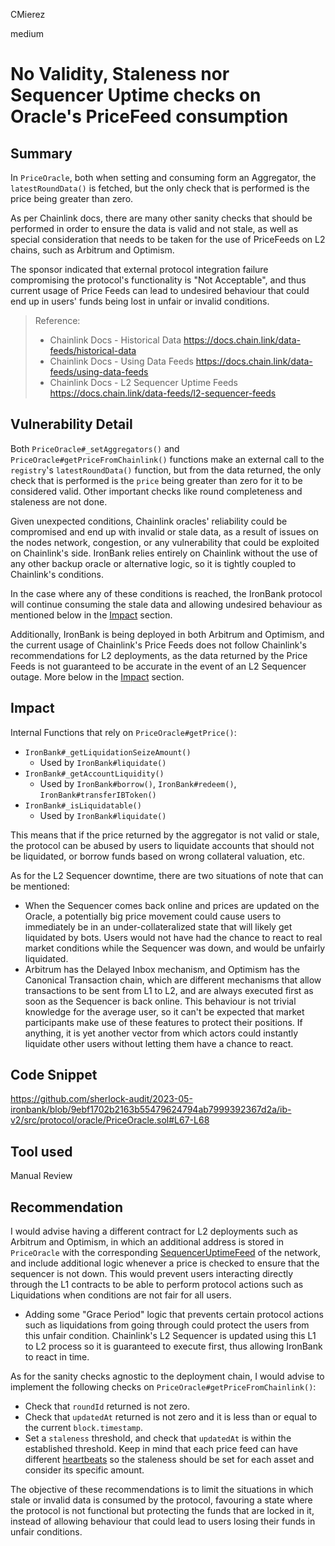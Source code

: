 CMierez

medium

# No Validity, Staleness nor Sequencer Uptime checks on Oracle's PriceFeed consumption

## Summary

In `PriceOracle`, both when setting and consuming form an Aggregator, the `latestRoundData()` is fetched, but the only check that is performed is the price being greater than zero. 

As per Chainlink docs, there are many other sanity checks that should be performed in order to ensure the data is valid and not stale, as well as special consideration that needs to be taken for the use of PriceFeeds on L2 chains, such as Arbitrum and Optimism.

The sponsor indicated that external protocol integration failure compromising the protocol's functionality is "Not Acceptable", and thus current usage of Price Feeds can lead to undesired behaviour that could end up in users' funds being lost in unfair or invalid conditions. 

> Reference: 
> - Chainlink Docs - Historical Data https://docs.chain.link/data-feeds/historical-data
> - Chainlink Docs - Using Data Feeds https://docs.chain.link/data-feeds/using-data-feeds
> - Chainlink Docs - L2 Sequencer Uptime Feeds https://docs.chain.link/data-feeds/l2-sequencer-feeds

## Vulnerability Detail

Both `PriceOracle#_setAggregators()` and `PriceOracle#getPriceFromChainlink()` functions make an external call to the `registry`'s `latestRoundData()` function, but from the data returned, the only check that is performed is the `price` being greater than zero for it to be considered valid. Other important checks like round completeness and staleness are not done.

Given unexpected conditions, Chainlink oracles' reliability could be compromised and end up with invalid or stale data, as a result of issues on the nodes network, congestion, or any vulnerability that could be exploited on Chainlink's side. IronBank relies entirely on Chainlink without the use of any other backup oracle or alternative logic, so it is tightly coupled to Chainlink's conditions.

In the case where any of these conditions is reached, the IronBank protocol will continue consuming the stale data and allowing undesired behaviour as mentioned below in the [Impact](#impact) section.

Additionally, IronBank is being deployed in both Arbitrum and Optimism, and the current usage of Chainlink's Price Feeds does not follow Chainlink's recommendations for L2 deployments, as the data returned by the Price Feeds is not guaranteed to be accurate in the event of an L2 Sequencer outage. More below in the [Impact](#impact) section.

## Impact

Internal Functions that rely on `PriceOracle#getPrice()`:
- `IronBank#_getLiquidationSeizeAmount()` 
  - Used by `IronBank#liquidate()`
- `IronBank#_getAccountLiquidity()` 
  - Used by `IronBank#borrow()`, `IronBank#redeem()`, `IronBank#transferIBToken()`
- `IronBank#_isLiquidatable()` 
  - Used by `IronBank#liquidate()`

This means that if the price returned by the aggregator is not valid  or stale, the protocol can be abused by users to liquidate accounts that should not be liquidated, or borrow funds based on wrong collateral valuation, etc.

As for the L2 Sequencer downtime, there are two situations of note that can be mentioned: 
- When the Sequencer comes back online and prices are updated on the Oracle, a potentially big price movement could cause users to immediately be in an under-collateralized state that will likely get liquidated by bots. Users would not have had the chance to react to real market conditions while the Sequencer was down, and would be unfairly liquidated.
- Arbitrum has the Delayed Inbox mechanism, and Optimism has the Canonical Transaction chain, which are different mechanisms that allow transactions to be sent from L1 to L2, and are always executed first as soon as the Sequencer is back online. This behaviour is not trivial knowledge for the average user, so it can't be expected that market participants make use of these features to protect their positions. If anything, it is yet another vector from which actors could instantly liquidate other users without letting them have a chance to react.

## Code Snippet

https://github.com/sherlock-audit/2023-05-ironbank/blob/9ebf1702b2163b55479624794ab7999392367d2a/ib-v2/src/protocol/oracle/PriceOracle.sol#L67-L68

## Tool used

Manual Review

## Recommendation

I would advise having a different contract for L2 deployments such as Arbitrum and Optimism, in which an additional address is stored in `PriceOracle` with the corresponding [SequencerUptimeFeed](https://docs.chain.link/data-feeds/l2-sequencer-feeds) of the network, and include additional logic whenever a price is checked to ensure that the sequencer is not down. This would prevent users interacting directly through the L1 contracts to be able to perform protocol actions such as Liquidations when conditions are not fair for all users. 
- Adding some "Grace Period" logic that prevents certain protocol actions such as liquidations from going through could protect the users from this unfair condition. Chainlink's L2 Sequencer is updated using this L1 to L2 process so it is guaranteed to execute first, thus allowing IronBank to react in time.

As for the sanity checks agnostic to the deployment chain, I would advise to implement the following checks on `PriceOracle#getPriceFromChainlink()`:
- Check that `roundId` returned is not zero.
- Check that `updatedAt` returned is not zero and it is less than or equal to the current `block.timestamp`.
- Set a `staleness` threshold, and check that `updatedAt` is within the established threshold. Keep in mind that each price feed can have different [heartbeats](https://docs.chain.link/data-feeds/historical-data) so the staleness should be set for each asset and consider its specific amount.

The objective of these recommendations is to limit the situations in which stale or invalid data is consumed by the protocol, favouring a state where the protocol is not functional but protecting the funds that are locked in it, instead of allowing behaviour that could lead to users losing their funds in unfair conditions.
